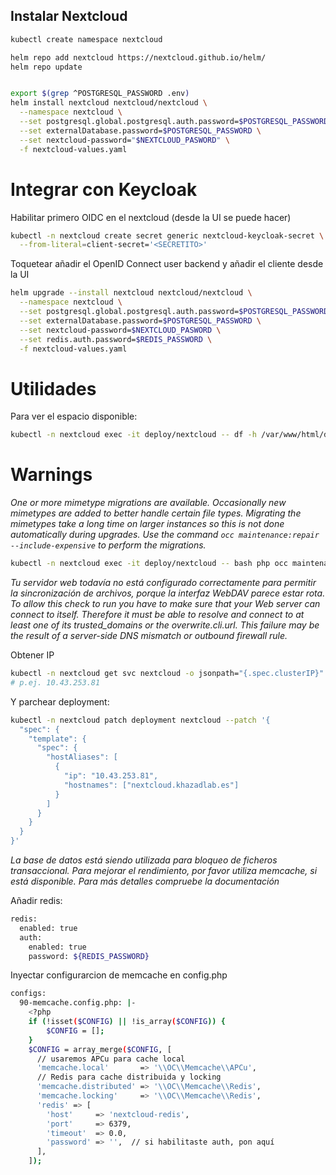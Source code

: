 ## Instalar Nextcloud

```bash
kubectl create namespace nextcloud

helm repo add nextcloud https://nextcloud.github.io/helm/
helm repo update


export $(grep ^POSTGRESQL_PASSWORD .env)
helm install nextcloud nextcloud/nextcloud \
  --namespace nextcloud \
  --set postgresql.global.postgresql.auth.password=$POSTGRESQL_PASSWORD \
  --set externalDatabase.password=$POSTGRESQL_PASSWORD \
  --set nextcloud-password="$NEXTCLOUD_PASWORD" \
  -f nextcloud-values.yaml
```

# Integrar con Keycloak
Habilitar primero OIDC en el nextcloud (desde la UI se puede hacer)

```bash
kubectl -n nextcloud create secret generic nextcloud-keycloak-secret \
  --from-literal=client-secret='<SECRETITO>'
```
Toquetear añadir el OpenID Connect user backend y añadir el cliente desde la UI

```bash
helm upgrade --install nextcloud nextcloud/nextcloud \
  --namespace nextcloud \
  --set postgresql.global.postgresql.auth.password=$POSTGRESQL_PASSWORD \
  --set externalDatabase.password=$POSTGRESQL_PASSWORD \
  --set nextcloud-password=$NEXTCLOUD_PASWORD \
  --set redis.auth.password=$REDIS_PASSWORD \
  -f nextcloud-values.yaml
```

# Utilidades

Para ver el espacio disponible:
```bash
kubectl -n nextcloud exec -it deploy/nextcloud -- df -h /var/www/html/data
```

# Warnings

*One or more mimetype migrations are available. Occasionally new mimetypes are added to better handle certain file types. Migrating the mimetypes take a long time on larger instances so this is not done automatically during upgrades. Use the command `occ maintenance:repair --include-expensive` to perform the migrations.*

```bash
kubectl -n nextcloud exec -it deploy/nextcloud -- bash php occ maintenance:repair --include-expensive
```

*Tu servidor web todavía no está configurado correctamente para permitir la sincronización de archivos, porque la interfaz WebDAV parece estar rota. To allow this check to run you have to make sure that your Web server can connect to itself. Therefore it must be able to resolve and connect to at least one of its trusted_domains or the overwrite.cli.url. This failure may be the result of a server-side DNS mismatch or outbound firewall rule.*

Obtener IP 

```bash
kubectl -n nextcloud get svc nextcloud -o jsonpath="{.spec.clusterIP}"
# p.ej. 10.43.253.81
```

Y parchear deployment:

```bash
kubectl -n nextcloud patch deployment nextcloud --patch '{
  "spec": {
    "template": {
      "spec": {
        "hostAliases": [
          {
            "ip": "10.43.253.81",
            "hostnames": ["nextcloud.khazadlab.es"]
          }
        ]
      }
    }
  }
}'
```

*La base de datos está siendo utilizada para bloqueo de ficheros transaccional. Para mejorar el rendimiento, por favor utiliza memcache, si está disponible. Para más detalles compruebe la documentación*

Añadir redis:
```bash
redis:
  enabled: true
  auth:
    enabled: true
    password: ${REDIS_PASSWORD}
```

Inyectar configurarcion de memcache en config.php

```bash
configs:
  90-memcache.config.php: |-
    <?php
    if (!isset($CONFIG) || !is_array($CONFIG)) {
        $CONFIG = [];
    }
    $CONFIG = array_merge($CONFIG, [
      // usaremos APCu para cache local
      'memcache.local'       => '\\OC\\Memcache\\APCu',
      // Redis para cache distribuida y locking
      'memcache.distributed' => '\\OC\\Memcache\\Redis',
      'memcache.locking'     => '\\OC\\Memcache\\Redis',
      'redis' => [
        'host'     => 'nextcloud-redis',
        'port'     => 6379,
        'timeout'  => 0.0,
        'password' => '',  // si habilitaste auth, pon aquí
      ],
    ]);
```
